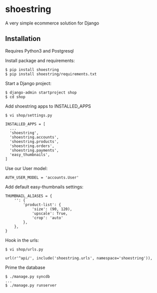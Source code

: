 # shoestring
A very simple ecommerce solution for Django

## Installation

Requires Python3 and Postgresql

Install package and requirements:

    $ pip install shoestring
    $ pip install shoestring/requirements.txt

Start a Django project:

    $ django-admin startproject shop
    $ cd shop

Add shoestring apps to INSTALLED_APPS

    $ vi shop/settings.py
  
    INSTALLED_APPS = [
      ...
      'shoestring',
      'shoestring.accounts',
      'shoestring.products',
      'shoestring.orders',
      'shoestring.payments',
      'easy_thumbnails',
    ]

Use our User model:

    AUTH_USER_MODEL = 'accounts.User'

Add default easy-thumbnails settings:

    THUMBNAIL_ALIASES = {
        '': {
            'product-list': {
                'size': (90, 120),
                'upscale': True,
                'crop': 'auto'
            },
        },
    }

Hook in the urls:

    $ vi shop/urls.py

    url(r'^api/', include('shoestring.urls', namespace='shoestring')),

Prime the database

    $ ./manage.py syncdb
    ...
    $ ./manage.py runserver
